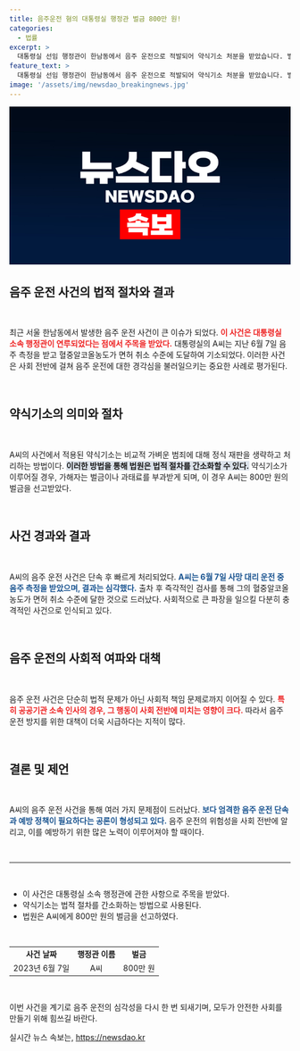 ```yaml
---
title: 음주운전 혐의 대통령실 행정관 벌금 800만 원!
categories:
  - 법률
excerpt: >
  대통령실 선임 행정관이 한남동에서 음주 운전으로 적발되어 약식기소 처분을 받았습니다. 벌금 800만원은 그가 체포 당시 혈중알코올농도가 면허 취소 수준이었다고 전해집니다. 이 사건의 전말, 클릭해서 확인하세요!
feature_text: >
  대통령실 선임 행정관이 한남동에서 음주 운전으로 적발되어 약식기소 처분을 받았습니다. 벌금 800만원은 그가 체포 당시 혈중알코올농도가 면허 취소 수준이었다고 전해집니다. 이 사건의 전말, 클릭해서 확인하세요!
image: '/assets/img/newsdao_breakingnews.jpg'
---
```


<p><img src="/assets/img/newsdao_breakingnews.jpg" alt="ranknews 속보" /></p>

<h2 data-ke-size="size26">음주 운전 사건의 법적 절차와 결과</h2>

<p data-ke-size="size16">&nbsp;</p>

<p>최근 서울 한남동에서 발생한 음주 운전 사건이 큰 이슈가 되었다. <b><span style="color: #ee2323;">이 사건은 대통령실 소속 행정관이 연루되었다는 점에서 주목을 받았다.</span></b> 대통령실의 A씨는 지난 6월 7일 음주 측정을 받고 혈중알코올농도가 면허 취소 수준에 도달하여 기소되었다. 이러한 사건은 사회 전반에 걸쳐 음주 운전에 대한 경각심을 불러일으키는 중요한 사례로 평가된다. </p>

<p data-ke-size="size16">&nbsp;</p>

<h2 data-ke-size="size26">약식기소의 의미와 절차</h2>

<p data-ke-size="size16">&nbsp;</p>

<p>A씨의 사건에서 적용된 약식기소는 비교적 가벼운 범죄에 대해 정식 재판을 생략하고 처리하는 방법이다. <b><span style="background-color: #21538527;">이러한 방법을 통해 법원은 법적 절차를 간소화할 수 있다.</span></b> 약식기소가 이루어질 경우, 가해자는 벌금이나 과태료를 부과받게 되며, 이 경우 A씨는 800만 원의 벌금을 선고받았다. </p>

<p data-ke-size="size16">&nbsp;</p>

<h2 data-ke-size="size26">사건 경과와 결과</h2>

<p data-ke-size="size16">&nbsp;</p>

<p>A씨의 음주 운전 사건은 단속 후 빠르게 처리되었다. <b><span style="color: #1a5490;">A씨는 6월 7일 사망 대리 운전 중 음주 측정을 받았으며, 결과는 심각했다.</span></b> 출차 후 즉각적인 검사를 통해 그의 혈중알코올농도가 면허 취소 수준에 달한 것으로 드러났다. 사회적으로 큰 파장을 일으킬 다분히 충격적인 사건으로 인식되고 있다. </p>

<p data-ke-size="size16">&nbsp;</p>

<h2 data-ke-size="size26">음주 운전의 사회적 여파와 대책</h2>

<p data-ke-size="size16">&nbsp;</p>

<p>음주 운전 사건은 단순히 법적 문제가 아닌 사회적 책임 문제로까지 이어질 수 있다. <b><span style="color: #ee2323;">특히 공공기관 소속 인사의 경우, 그 행동이 사회 전반에 미치는 영향이 크다.</span></b> 따라서 음주 운전 방지를 위한 대책이 더욱 시급하다는 지적이 많다. </p>

<p data-ke-size="size16">&nbsp;</p>

<h2 data-ke-size="size26">결론 및 제언</h2>

<p data-ke-size="size16">&nbsp;</p>

<p>A씨의 음주 운전 사건을 통해 여러 가지 문제점이 드러났다. <b><span style="color: #1a5490;">보다 엄격한 음주 운전 단속과 예방 정책이 필요하다는 공론이 형성되고 있다.</span></b> 음주 운전의 위험성을 사회 전반에 알리고, 이를 예방하기 위한 많은 노력이 이루어져야 할 때이다. </p>

<p data-ke-size="size16">&nbsp;</p>

<hr />

<p data-ke-size="size16">&nbsp;</p>

<ul>
    <li>이 사건은 대통령실 소속 행정관에 관한 사항으로 주목을 받았다.</li>
    <li>약식기소는 법적 절차를 간소화하는 방법으로 사용된다.</li>
    <li>법원은 A씨에게 800만 원의 벌금을 선고하였다.</li>
</ul>

<p data-ke-size="size16">&nbsp;</p>

<table>
    <tr>
        <td style="text-align: center; height: 17px;"><b>사건 날짜</b></td>
        <td style="text-align: center; height: 17px;"><b>행정관 이름</b></td>
        <td style="text-align: center; height: 17px;"><b>벌금</b></td>
    </tr>
    <tr>
        <td style="text-align: center; height: 17px;">2023년 6월 7일</td>
        <td style="text-align: center; height: 17px;">A씨</td>
        <td style="text-align: center; height: 17px;">800만 원</td>
    </tr>
</table>

<p data-ke-size="size16">&nbsp;</p>

<p>이번 사건을 계기로 음주 운전의 심각성을 다시 한 번 되새기며, 모두가 안전한 사회를 만들기 위해 힘쓰길 바란다.</p>
실시간 뉴스 속보는, <a href="https://newsdao.kr" rel="dofollow">https://newsdao.kr</a>


